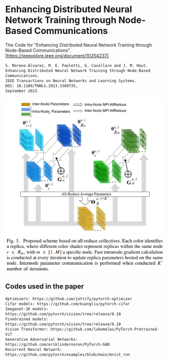 # Enhancing Distributed Neural Network Training through Node-Based Communications
The Code for "Enhancing Distributed Neural Network Training through Node-Based Communications". [https://ieeexplore.ieee.org/document/10254237]
```
S. Moreno-Álvarez, M. E. Paoletti, G. Cavallaro and J. M. Haut.
Enhancing Distributed Neural Network Training through Node-Based Communications.
IEEE Transactions on Neural Networks and Learning Systems.
DOI: 10.1109/TNNLS.2023.3309735,
September 2023.
```

![EDNNCOM](./images/EDNNCOMM.png)



## Codes used in the paper
```
Optimizers: https://github.com/jettify/pytorch-optimizer
Cifar models: https://github.com/kuangliu/pytorch-cifar
Imagenet-1K models: https://github.com/pytorch/vision/tree/release/0.10
FineGrained models: https://github.com/pytorch/vision/tree/release/0.10
Vision Transformer: https://github.com/lukemelas/PyTorch-Pretrained-ViT
Generative Adversarial Networks: https://github.com/eriklindernoren/PyTorch-GAN
Recurrent Neural Network: https://github.com/pytorch/examples/blob/main/mnist_rnn
```
